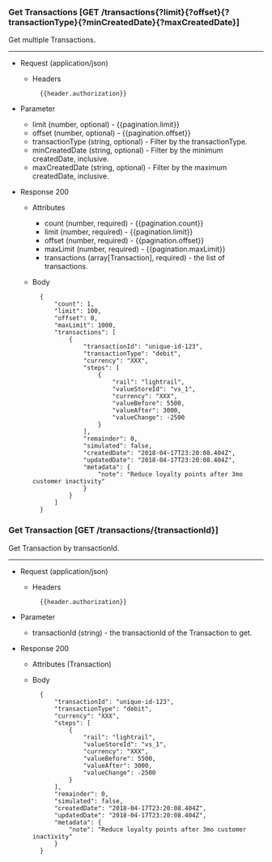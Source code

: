 ### Get Transactions [GET /transactions{?limit}{?offset}{?transactionType}{?minCreatedDate}{?maxCreatedDate}]

Get multiple Transactions.

---
+ Request (application/json)
    + Headers
    
            {{header.authorization}}

+ Parameter
    + limit (number, optional) - {{pagination.limit}}
    + offset (number, optional) - {{pagination.offset}}
    + transactionType (string, optional) - Filter by the transactionType.
    + minCreatedDate (string, optional) - Filter by the minimum createdDate, inclusive.
    + maxCreatedDate (string, optional) - Filter by the maximum createdDate, inclusive.

+ Response 200
    + Attributes
        + count (number, required) - {{pagination.count}}
        + limit (number, required) - {{pagination.limit}}
        + offset (number, required) - {{pagination.offset}}
        + maxLimit (number, required) - {{pagination.maxLimit}}
        + transactions (array[Transaction], required) - the list of transactions.

    + Body

            {
                "count": 1,
                "limit": 100,
                "offset": 0,
                "maxLimit": 1000,
                "transactions": [
                    {
                        "transactionId": "unique-id-123",
                        "transactionType": "debit",
                        "currency": "XXX",
                        "steps": [
                            {
                                "rail": "lightrail",
                                "valueStoreId": "vs_1",
                                "currency": "XXX",
                                "valueBefore": 5500,
                                "valueAfter": 3000,
                                "valueChange": -2500
                            }
                        ],
                        "remainder": 0,
                        "simulated": false,
                        "createdDate": "2018-04-17T23:20:08.404Z",
                        "updatedDate": "2018-04-17T23:20:08.404Z",
                        "metadata": {
                            "note": "Reduce loyalty points after 3mo customer inactivity"
                        }
                    }
                ]
            }

### Get Transaction [GET /transactions/{transactionId}]

Get Transaction by transactionId.

---

+ Request (application/json)
    + Headers
    
            {{header.authorization}}

+ Parameter
    + transactionId (string) - the transactionId of the Transaction to get.

+ Response 200
    + Attributes (Transaction)

    + Body

            {
                "transactionId": "unique-id-123",
                "transactionType": "debit",
                "currency": "XXX",
                "steps": [
                    {
                        "rail": "lightrail",
                        "valueStoreId": "vs_1",
                        "currency": "XXX",
                        "valueBefore": 5500,
                        "valueAfter": 3000,
                        "valueChange": -2500
                    }
                ],
                "remainder": 0,
                "simulated": false,
                "createdDate": "2018-04-17T23:20:08.404Z",
                "updatedDate": "2018-04-17T23:20:08.404Z",
                "metadata": {
                    "note": "Reduce loyalty points after 3mo customer inactivity"
                }
            }
